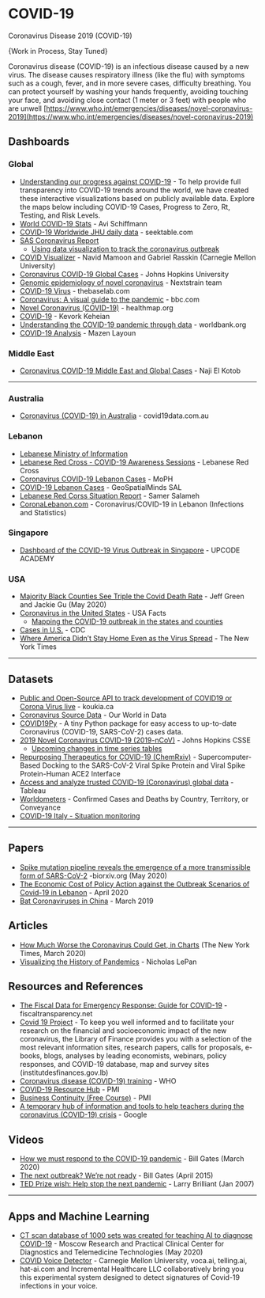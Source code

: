 # COVID-19
Coronavirus Disease 2019 (COVID-19)

{Work in Process, Stay Tuned}

Coronavirus disease (COVID-19) is an infectious disease caused by a new virus.
The disease causes respiratory illness (like the flu) with symptoms such as a cough, 
fever, and in more severe cases, difficulty breathing. You can protect yourself by 
washing your hands frequently, avoiding touching your face, and avoiding close contact 
(1 meter or 3 feet) with people who are unwell [https://www.who.int/emergencies/diseases/novel-coronavirus-2019](https://www.who.int/emergencies/diseases/novel-coronavirus-2019)

## Dashboards
### Global
* [Understanding our progress against COVID-19](https://www.microsoft.com/en-us/ai/ai-for-health-covid-data?SilentAuth=1&wa=wsignin1.0) - To help provide full transparency into COVID-19 trends around the world, we have created these interactive visualizations based on publicly available data. Explore the maps below including COVID-19 Cases, Progress to Zero, Rt, Testing, and Risk Levels.
* [World COVID-19 Stats](https://ncov2019.live/) - Avi Schiffmann
* [COVID-19 Worldwide JHU daily data](http://covid-19.seektable.com/report/new?cube=1cec4837b67d47aea18cf8458d55be94) - seektable.com
* [SAS Coronavirus Report](https://tbub.sas.com/COVID19/)
   * [Using data visualization to track the coronavirus outbreak](https://blogs.sas.com/content/sascom/2020/03/10/using-data-visualization-to-track-the-coronavirus-outbreak/)
* [COVID Visualizer](https://www.covidvisualizer.com/) -  Navid Mamoon and Gabriel Rasskin (Carnegie Mellon University)
* [Coronavirus COVID-19 Global Cases](https://www.arcgis.com/apps/opsdashboard/index.html#/bda7594740fd40299423467b48e9ecf6) - Johns Hopkins University
* [Genomic epidemiology of novel coronavirus](https://nextstrain.org/ncov) - Nextstrain team
* [COVID-19 Virus](https://coronavirus.thebaselab.com/) - thebaselab.com
* [Coronavirus: A visual guide to the pandemic](https://www.bbc.com/news/world-51235105) - bbc.com
* [Novel Coronavirus (COVID-19)](https://www.healthmap.org/covid-19/?mod=article_inline) - healthmap.org
* [COVID-19](https://codgramdata.azurewebsites.net/COVID-19) - Kevork Keheian
* [Understanding the COVID-19 pandemic through data](http://datatopics.worldbank.org/universal-health-coverage/covid19/) - worldbank.org
* [COVID-19 Analysis](https://techpro-lb.com/mazen/) - Mazen Layoun

### Middle East
* [Coronavirus COVID-19 Middle East and Global Cases](http://bit.ly/2019-nCoV-ME) - Naji El Kotob


-----


### Australia
* [Coronavirus (COVID-19) in Australia](https://www.covid19data.com.au/) - covid19data.com.au

### Lebanon
* [Lebanese Ministry of Information](https://corona.ministryinfo.gov.lb/)
* [Lebanese Red Cross - COVID-19 Awareness Sessions](https://gis.redcross.org.lb/portal/apps/webappviewer/index.html?id=432f768257754d27bef9eb60e21080c7) - Lebanese Red Cross
* [Coronavirus COVID-19 Lebanon Cases](https://maps.moph.gov.lb/portal/apps/opsdashboard/index.html#/d19be998323548278e088076d46d24f8) - MoPH
* [COVID-19 Lebanon Cases](https://geospatialminds.maps.arcgis.com/apps/opsdashboard/index.html#/389056954e9f43f1acbd3f1055bed602) - GeoSpatialMinds SAL
* [Lebanese Red Corss Situation Report](https://ssitb.co/) - Samer Salameh
* [CoronaLebanon.com](https://coronalebanon.com/) - Coronavirus/COVID-19 in Lebanon (Infections and Statistics)

### Singapore
* [Dashboard of the COVID-19 Virus Outbreak in Singapore](https://co.vid19.sg/dashboard) - UPCODE ACADEMY

### USA
* [Majority Black Counties See Triple the Covid Death Rate](https://www.bloomberg.com/graphics/2020-coronavirus-outbreak-us-african-american-death-rate/) - Jeff Green and Jackie Gu (May 2020)
* [Coronavirus in the United States](https://app.powerbi.com/view?r=eyJrIjoiMmI2ZjExMzItZTcwNy00YmUwLWFlMTAtYTUxYzVjODZmYjA5IiwidCI6ImMxMzZlZWMwLWZlOTItNDVlMC1iZWFlLTQ2OTg0OTczZTIzMiIsImMiOjF9) - USA Facts
    * [Mapping the COVID-19 outbreak in the states and counties](https://usafacts.org/visualizations/coronavirus-covid-19-spread-map/)
* [Cases in U.S.](https://www.cdc.gov/coronavirus/2019-ncov/cases-updates/cases-in-us.html) - CDC
* [Where America Didn’t Stay Home Even as the Virus Spread](https://www.nytimes.com/interactive/2020/04/02/us/coronavirus-social-distancing.html) - The New York Times

-----

## Datasets
* [Public and Open-Source API to track development of COVID19 or Corona Virus live](https://koukia.ca/public-and-open-source-api-to-track-development-of-covid19-or-corona-virus-live-c297526f8b44) - koukia.ca
* [Coronavirus Source Data](https://ourworldindata.org/coronavirus-source-data) - Our World in Data
* [COVID19Py](https://pypi.org/project/COVID19Py/) - A tiny Python package for easy access to up-to-date Coronavirus (COVID-19, SARS-CoV-2) cases data.
* [2019 Novel Coronavirus COVID-19 (2019-nCoV)](https://github.com/CSSEGISandData/COVID-19) - Johns Hopkins CSSE
    * [Upcoming changes in time series tables](https://github.com/CSSEGISandData/COVID-19/issues/1250)
* [Repurposing Therapeutics for COVID-19 (ChemRxiv)](https://chemrxiv.org/articles/Repurposing_Therapeutics_for_the_Wuhan_Coronavirus_nCov-2019_Supercomputer-Based_Docking_to_the_Viral_S_Protein_and_Human_ACE2_Interface/11871402/3) - Supercomputer-Based Docking to the SARS-CoV-2 Viral Spike Protein and Viral Spike Protein-Human ACE2 Interface
* [Access and analyze trusted COVID-19 (Coronavirus) global data](https://www.tableau.com/covid-19-coronavirus-data-resources) - Tableau
* [Worldometers](https://www.worldometers.info/coronavirus/) - Confirmed Cases and Deaths by Country, Territory, or Conveyance
* [COVID-19 Italy - Situation monitoring](https://github.com/pcm-dpc/COVID-19)

-----

## Papers
* [Spike mutation pipeline reveals the emergence of a more transmissible form of SARS-CoV-2](https://www.biorxiv.org/content/10.1101/2020.04.29.069054v1) -biorxiv.org (May 2020)
* [The Economic Cost of Policy Action against the Outbreak Scenarios of Covid-19 in Lebanon](http://www.institutdesfinances.gov.lb/publication/the-economic-cost-of-policy-action-against-the-outbreak-scenarios-of-covid-19-in-lebanon/) - April 2020
* [Bat Coronaviruses in China](https://www.researchgate.net/publication/331492838_Bat_Coronaviruses_in_China) - March 2019

## Articles
* [How Much Worse the Coronavirus Could Get, in Charts](https://www.nytimes.com/interactive/2020/03/13/opinion/coronavirus-trump-response.html) (The New York Times, March 2020)
* [Visualizing the History of Pandemics](https://www.visualcapitalist.com/history-of-pandemics-deadliest/) - Nicholas LePan

## Resources and References
* [The Fiscal Data for Emergency Response: Guide for COVID-19](http://www.fiscaltransparency.net/covid19/) - fiscaltransparency.net
* [Covid 19 Project](http://www.institutdesfinances.gov.lb/project/covid-19/) - To keep you well informed and to facilitate your research on the financial and socioeconomic impact of the new coronavirus, the Library of Finance provides you with a selection of the most relevant information sites, research papers, calls for proposals, e-books, blogs, analyses by leading economists, webinars, policy responses, and COVID-19 database, map and survey sites (institutdesfinances.gov.lb)
* [Coronavirus disease (COVID-19) training](https://www.who.int/emergencies/diseases/novel-coronavirus-2019/training/simulation-exercise) - WHO
* [COVID-19 Resource Hub](https://www.pmi.org/about/coronavirus-single-source-message/resource-hub) - PMI
* [Business Continuity (Free Course)](https://marketplace.pmi.org/Pages/ProductDetail.aspx?GMProduct=00101623100) - PMI
* [A temporary hub of information and tools to help teachers during the coronavirus (COVID-19) crisis](https://teachfromhome.google/intl/en/) - Google

## Videos
* [How we must respond to the COVID-19 pandemic](https://www.youtube.com/watch?v=Xe8fIjxicoo) - Bill Gates (March 2020)
* [The next outbreak? We’re not ready](https://www.youtube.com/watch?v=6Af6b_wyiwI) - Bill Gates (April 2015)
* [TED Prize wish: Help stop the next pandemic](https://www.youtube.com/watch?v=MNhiHf84P9c) - Larry Brilliant (Jan 2007)

-----

## Apps and Machine Learning
* [CT scan database of 1000 sets was created for teaching AI to diagnose COVID-19](https://www.eurekalert.org/pub_releases/2020-05/mrap-csd050820.php) - Moscow Research and Practical Clinical Center for Diagnostics and Telemedicine Technologies (May 2020)
* [COVID Voice Detector](https://cvdvoice.net/cvd/) - Carnegie Mellon University, voca.ai, telling.ai, hat-ai.com and Incremental Healthcare LLC collaboratively bring you this experimental system designed to detect signatures of Covid-19 infections in your voice.
